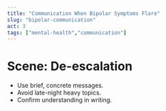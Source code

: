 ```yaml
---
title: "Communication When Bipolar Symptoms Flare"
slug: "bipolar-communication"
act: 3
tags: ["mental-health","communication"]
---
```


# Scene: De-escalation
- Use brief, concrete messages.
- Avoid late-night heavy topics.
- Confirm understanding in writing.
